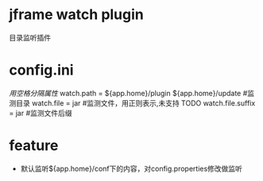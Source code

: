 jframe watch plugin
==================
目录监听插件

# config.ini
*用空格分隔属性*
watch.path = ${app.home}/plugin ${app.home}/update #监测目录
watch.file = jar #监测文件，用正则表示,未支持 TODO
watch.file.suffix = jar #监测文件后缀
# feature
* 默认监听${app.home}/conf下的内容，对config.properties修改做监听
